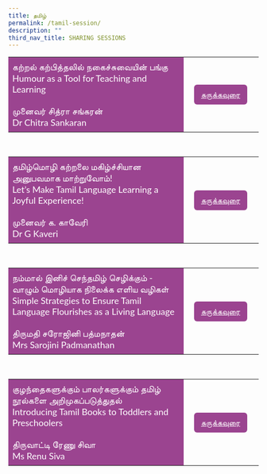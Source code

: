 ```yaml
---
title: தமிழ்
permalink: /tamil-session/
description: ""
third_nav_title: SHARING SESSIONS
---
```

<style>
    .btn1{
    font-size: 16px;
    font-family:Lato,sans-serif;
    background-color: #9b4490;
    padding: 10px 13px;
    margin: -5px 13px;
    border-radius: 6px;
    width: 60%;
    text-align: center;
    display:block;
    }
     .btn1:hover {
background-color: lightgrey;!important;
}
.content a {
margin-bottom:0rem;
text-decoration:none;
}
@media only screen and (max-width: 600px) {
    .btn1 {
      width:74%
    }
}
</style>
<table style="border-collapse: collapse;
  width: 100%;">
  <tbody><tr>
    <td style="border: none; width: 70%;
  text-align: left;padding: 8px;background-color:#9b4490;color:#fff;font-family:Lato,sans-serif;font-size: 18px;">கற்றல் கற்பித்தலில் நகைச்சுவையின் பங்கு<br>Humour as a Tool for Teaching and Learning<br><br>முனைவர் சித்ரா சங்கரன்<br>
Dr Chitra Sankaran<br>
</td>
    <td style="border: none;
  text-align: left;padding: 8px;width: 30%;font-family:Lato,sans-serif;">
 <a href="/tl-sc-dr-chitra-sankaran/" class="btn1" style="color:#fff;">சுருக்கவுரை</a>
</td>
    </tr>
</tbody></table>
<br>
<table style="border-collapse: collapse;
  width: 100%;">
  <tbody><tr>
    <td style="border: none; width: 70%;
  text-align: left;padding: 8px;background-color:#9b4490;color:#fff;font-family:Lato,sans-serif;font-size: 18px;">தமிழ்மொழி கற்றலை மகிழ்ச்சியான அனுபவமாக மாற்றுவோம்!<br>Let’s Make Tamil Language Learning a Joyful Experience!<br><br>முனைவர் க. காவேரி<br>
Dr G Kaveri<br>
</td>
    <td style="border: none;
  text-align: left;padding: 8px;width: 30%;font-family:Lato,sans-serif;">
 <a href="/sc-tl-dr-g-kaveri/" class="btn1" style="color:#fff;">சுருக்கவுரை</a>
</td>
    </tr>
</tbody></table>
<br>
<table style="border-collapse: collapse;
  width: 100%;">
  <tbody><tr>
    <td style="border: none; width: 70%;
  text-align: left;padding: 8px;background-color:#9b4490;color:#fff;font-family:Lato,sans-serif;font-size: 18px;">நம்மால் இனிச் செந்தமிழ் செழிக்கும் - வாழும் மொழியாக நிலைக்க எளிய வழிகள்<br>Simple Strategies to Ensure Tamil Language Flourishes as a Living Language<br><br>திருமதி சரோஜினி பத்மநாதன்<br>
Mrs Sarojini Padmanathan<br>
</td>
    <td style="border: none;
  text-align: left;padding: 8px;width: 30%;font-family:Lato,sans-serif;">
 <a href="/sc-tl-mrs-sarojini-padmanathan/" class="btn1" style="color:#fff;">சுருக்கவுரை</a>
</td>
    </tr>
</tbody></table>

<br>
<table style="border-collapse: collapse;
  width: 100%;">
  <tbody><tr>
    <td style="border: none; width: 70%;
  text-align: left;padding: 8px;background-color:#9b4490;color:#fff;font-family:Lato,sans-serif;font-size: 18px;">குழந்தைகளுக்கும் பாலர்களுக்கும் தமிழ் நூல்களை அறிமுகப்படுத்துதல்<br>Introducing Tamil Books to Toddlers and Preschoolers<br><br>திருவாட்டி ரேணு சிவா<br>
Ms Renu Siva<br>
</td>
    <td style="border: none;
  text-align: left;padding: 8px;width: 30%;font-family:Lato,sans-serif;">
 <a href="/sc-tl-ss-renu-siva/" class="btn1" style="color:#fff;">சுருக்கவுரை</a>
</td>
    </tr>
</tbody></table>